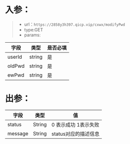 # 入参：

> + url：```https://2858y3h397.qicp.vip/cxwx/modifyPwd```
> + type:GET
> + params:

| 字段   | 类型   | 是否必填 |
| ------ | ------ | -------- |
| userId | string | 是       |
| oldPwd | string | 是       |
| ewPwd  | string | 是       |







# 出参：

| 字段    | 类型   | 值                    |
| ------- | ------ | --------------------- |
| status  | String | 0 表示成功  1表示失败 |
| message | String | status对应的描述信息  |

